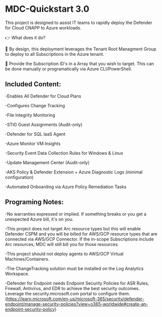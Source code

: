 # MDC-Quickstart 3.0

This project is designed to assist IT teams to rapidly deploy the Defender for Cloud CNAPP to Azure workloads.


👉 What does it do?

🔻 By design, this deployment leverages the Tenant Root Managment Group to deploy to all Subscriptions in the Azure tenant.

🔻 Provide the Subscription ID's in a Array that you wish to target. This can be done manually or programatically via Azure CLI/PowerShell.


## Included Content:

-Enables All Defender for Cloud Plans 

-Configures Change Tracking

-File Integrity Monitoring

-STIG Guest Assignments (Audit-only)

-Defender for SQL IaaS Agent

-Azure Monitor VM Insights

-Security Event Data Collection Rules for Windows & Linux

-Update Management Center (Audit-only)

-AKS Policy & Defender Extension + Azure Diagnostic Logs (minimal configuration)

-Automated Onboarding via Azure Policy Remediation Tasks


## Programing Notes:

-No warranties expressed or implied. If something breaks or you get a unexpected Azure bill, it's on you. 

-This project does not target Arc resource types but this will enable Defender CSPM and you will be billed for AWS/GCP resource types that are connected via AWS/GCP Connector. If the in-scope Subscriptions include Arc resources, MDC will still bill you for those resources. 

-This project should not deploy agents to AWS/GCP Virtual Machines/Containers.

-The ChangeTracking solution must be installed on the Log Analytics Workspace. 

-Defender for Endpoint needs Endpoint Security Policies for ASR Rules, Firewall, Antivirus, and EDR to achieve the best security outcomes. Leverage the security.microsoft.com portal to configure them. (https://learn.microsoft.com/en-us/microsoft-365/security/defender-endpoint/manage-security-policies?view=o365-worldwide#create-an-endpoint-security-policy)

